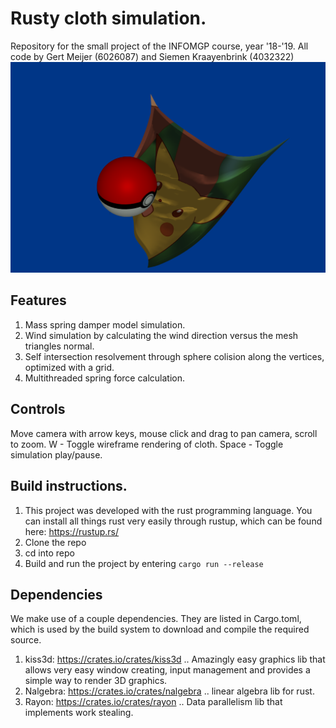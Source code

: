 # Rusty cloth simulation.
Repository for the small project of the INFOMGP course, year '18-'19. All code by Gert Meijer (6026087) and Siemen Kraayenbrink (4032322)
![screenshot died, appearently](https://github.com/Melleth/cloth_simulation/blob/master/screenshot.png "SCREENSHOT :D")
## Features
1. Mass spring damper model simulation.
2. Wind simulation by calculating the wind direction versus the mesh triangles normal.
3. Self intersection resolvement through sphere colision along the vertices, optimized with a grid.
4. Multithreaded spring force calculation.

## Controls
Move camera with arrow keys, mouse click and drag to pan camera, scroll to zoom.
W - Toggle wireframe rendering of cloth.
Space - Toggle simulation play/pause.

## Build instructions.
1. This project was developed with the rust programming language. You can install all things rust very easily through rustup,
which can be found here: https://rustup.rs/
2. Clone the repo
3. cd into repo
4. Build and run the project by entering ``cargo run --release``

## Dependencies
We make use of a couple dependencies. They are listed in Cargo.toml, which is used by the build system to download and
compile the required source.

1. kiss3d: https://crates.io/crates/kiss3d
.. Amazingly easy graphics lib that allows very easy window creating, input management and provides a simple way to render 3D graphics.
2. Nalgebra: https://crates.io/crates/nalgebra
.. linear algebra lib for rust.
3. Rayon: https://crates.io/crates/rayon
.. Data parallelism lib that implements work stealing.

